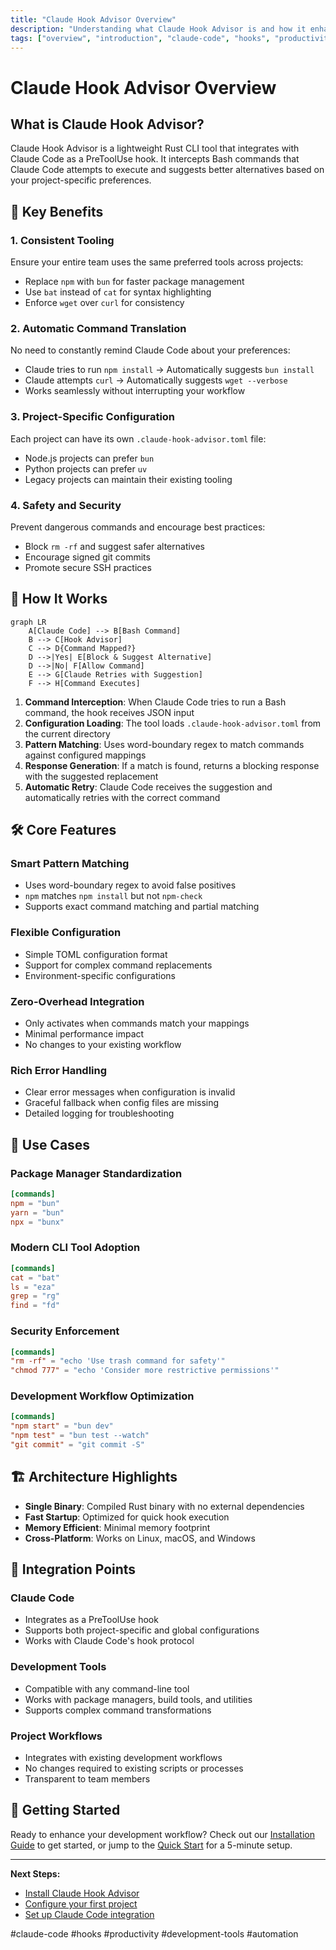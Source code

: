 ```yaml
---
title: "Claude Hook Advisor Overview"
description: "Understanding what Claude Hook Advisor is and how it enhances your development workflow"
tags: ["overview", "introduction", "claude-code", "hooks", "productivity"]
---
```


# Claude Hook Advisor Overview

## What is Claude Hook Advisor?

Claude Hook Advisor is a lightweight Rust CLI tool that integrates with Claude Code as a PreToolUse hook. It intercepts Bash commands that Claude Code attempts to execute and suggests better alternatives based on your project-specific preferences.

## 🎯 Key Benefits

### 1. **Consistent Tooling**
Ensure your entire team uses the same preferred tools across projects:
- Replace `npm` with `bun` for faster package management
- Use `bat` instead of `cat` for syntax highlighting
- Enforce `wget` over `curl` for consistency

### 2. **Automatic Command Translation**
No need to constantly remind Claude Code about your preferences:
- Claude tries to run `npm install` → Automatically suggests `bun install`
- Claude attempts `curl` → Automatically suggests `wget --verbose`
- Works seamlessly without interrupting your workflow

### 3. **Project-Specific Configuration**
Each project can have its own `.claude-hook-advisor.toml` file:
- Node.js projects can prefer `bun`
- Python projects can prefer `uv`
- Legacy projects can maintain their existing tooling

### 4. **Safety and Security**
Prevent dangerous commands and encourage best practices:
- Block `rm -rf` and suggest safer alternatives
- Encourage signed git commits
- Promote secure SSH practices

## 🔄 How It Works

```mermaid
graph LR
    A[Claude Code] --> B[Bash Command]
    B --> C[Hook Advisor]
    C --> D{Command Mapped?}
    D -->|Yes| E[Block & Suggest Alternative]
    D -->|No| F[Allow Command]
    E --> G[Claude Retries with Suggestion]
    F --> H[Command Executes]
```

1. **Command Interception**: When Claude Code tries to run a Bash command, the hook receives JSON input
2. **Configuration Loading**: The tool loads `.claude-hook-advisor.toml` from the current directory
3. **Pattern Matching**: Uses word-boundary regex to match commands against configured mappings
4. **Response Generation**: If a match is found, returns a blocking response with the suggested replacement
5. **Automatic Retry**: Claude Code receives the suggestion and automatically retries with the correct command

## 🛠️ Core Features

### Smart Pattern Matching
- Uses word-boundary regex to avoid false positives
- `npm` matches `npm install` but not `npm-check`
- Supports exact command matching and partial matching

### Flexible Configuration
- Simple TOML configuration format
- Support for complex command replacements
- Environment-specific configurations

### Zero-Overhead Integration
- Only activates when commands match your mappings
- Minimal performance impact
- No changes to your existing workflow

### Rich Error Handling
- Clear error messages when configuration is invalid
- Graceful fallback when config files are missing
- Detailed logging for troubleshooting

## 🎯 Use Cases

### Package Manager Standardization
```toml
[commands]
npm = "bun"
yarn = "bun"
npx = "bunx"
```

### Modern CLI Tool Adoption
```toml
[commands]
cat = "bat"
ls = "eza"
grep = "rg"
find = "fd"
```

### Security Enforcement
```toml
[commands]
"rm -rf" = "echo 'Use trash command for safety'"
"chmod 777" = "echo 'Consider more restrictive permissions'"
```

### Development Workflow Optimization
```toml
[commands]
"npm start" = "bun dev"
"npm test" = "bun test --watch"
"git commit" = "git commit -S"
```

## 🏗️ Architecture Highlights

- **Single Binary**: Compiled Rust binary with no external dependencies
- **Fast Startup**: Optimized for quick hook execution
- **Memory Efficient**: Minimal memory footprint
- **Cross-Platform**: Works on Linux, macOS, and Windows

## 🔗 Integration Points

### Claude Code
- Integrates as a PreToolUse hook
- Supports both project-specific and global configurations
- Works with Claude Code's hook protocol

### Development Tools
- Compatible with any command-line tool
- Works with package managers, build tools, and utilities
- Supports complex command transformations

### Project Workflows
- Integrates with existing development workflows
- No changes required to existing scripts or processes
- Transparent to team members

## 🚀 Getting Started

Ready to enhance your development workflow? Check out our [Installation Guide](installation.md) to get started, or jump to the [Quick Start](quick-start.md) for a 5-minute setup.

---

**Next Steps:**
- [Install Claude Hook Advisor](installation.md)
- [Configure your first project](configuration.md)
- [Set up Claude Code integration](claude-integration.md)

#claude-code #hooks #productivity #development-tools #automation